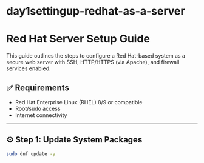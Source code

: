# day1settingup-redhat-as-a-server
# Red Hat Server Setup Guide

This guide outlines the steps to configure a Red Hat-based system as a secure web server with SSH, HTTP/HTTPS (via Apache), and firewall services enabled.

## ✅ Requirements
- Red Hat Enterprise Linux (RHEL) 8/9 or compatible
- Root/sudo access
- Internet connectivity

---

## ⚙️ Step 1: Update System Packages

```bash
sudo dnf update -y
